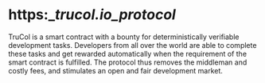 # https:\__trucol.io_protocol_

TruCol is a smart contract with a bounty for deterministically verifiable development tasks. Developers from all over the world are able to complete these tasks and get rewarded automatically when the requirement of the smart contract is fulfilled. The protocol thus removes the middleman and costly fees, and stimulates an open and fair development market.
